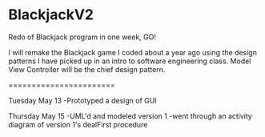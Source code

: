BlackjackV2
===========

Redo of Blackjack program in one week, GO!


I will remake the Blackjack game I coded about a year ago using the design patterns I have picked up in an intro 
to software engineering class. Model View Controller will be the chief design pattern.

=======================

Tuesday May 13
	-Prototyped a design of GUI

Thursday May 15
	-UML'd and modeled version 1 
	   -went through an activity diagram of version 1's dealFirst procedure
